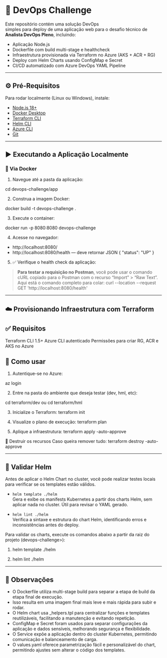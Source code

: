 # 🚀 DevOps Challenge

Este repositório contém uma solução DevOps  
simples para deploy de uma aplicação web para o desafio técnico de **Analista DevOps Pleno**, incluindo:

- Aplicação Node.js 
- Dockerfile com build multi-stage e healthcheck
- Infraestrutura provisionada via Terraform no Azure (AKS + ACR + RG)
- Deploy com Helm Charts usando ConfigMap e Secret
- CI/CD automatizado com Azure DevOps YAML Pipeline

---
## ⚙️ Pré-Requisitos

Para rodar localmente (Linux ou Windows), instale:

- [Node.js 18+](https://nodejs.org/)
- [Docker Desktop](https://www.docker.com/products/docker-desktop)
- [Terraform CLI](https://developer.hashicorp.com/terraform)
- [Helm CLI](https://helm.sh/docs/intro/install/)
- [Azure CLI](https://learn.microsoft.com/en-us/cli/azure/install-azure-cli)
- [Git](https://git-scm.com/)

---

## ▶️ Executando a Aplicação Localmente

### 🐳 Via Docker
1. Navegue até a pasta da aplicação:

cd devops-challenge/app

2. Construa a imagem Docker:

docker build -t devops-challenge .

3. Execute o container:

docker run -p 8080:8080 devops-challenge

4. Acesse no navegador:

- http://localhost:8080/
- http://localhost:8080/health — deve retornar JSON { "status": "UP" }

5. ✅ Verifique o health check da aplicação:

> **Para testar a requisição no Postman**, você pode usar o comando cURL copiado para o Postman com o recurso “Import” > “Raw Text”.  
> Aqui está o comando completo para colar: curl --location --request GET 'http://localhost:8080/health'
---

## ☁️ Provisionando Infraestrutura com Terraform

## ✅ Requisitos
Terraform CLI 1.5+
Azure CLI autenticado
Permissões para criar RG, ACR e AKS no Azure

## 🚀 Como usar
1. Autentique-se no Azure:
  
  az login

2. Entre na pasta do ambiente que deseja testar (dev, hml, etc):

  cd terraform/dev
  ou
  cd terraform/hml

3. Inicialize o Terraform:
  terraform init

4. Visualize o plano de execução:
  terraform plan

5. Aplique a infraestrutura:
  terraform apply -auto-approve

🧹 Destruir os recursos
Caso queira remover tudo:
  terraform destroy -auto-approve

---

## 🔧 Validar Helm

Antes de aplicar o Helm Chart no cluster, você pode realizar testes locais para verificar se os templates estão válidos.

- `helm template ./helm`  
  Gera e exibe os manifests Kubernetes a partir dos charts Helm, sem aplicar nada no cluster. Útil para revisar o YAML gerado.

- `helm lint ./helm`  
  Verifica a sintaxe e estrutura do chart Helm, identificando erros e inconsistências antes do deploy.

Para validar os charts, execute os comandos abaixo a partir da raiz do projeto (devops-challenge>):

1. helm template ./helm

2. helm lint ./helm
---

## 📌 Observações
- O Dockerfile utiliza multi-stage build para separar a etapa de build da etapa final de execução.
- Isso resulta em uma imagem final mais leve e mais rápida para subir e rodar.
- O Helm chart usa _helpers.tpl para centralizar funções e templates reutilizáveis, facilitando a manutenção e evitando repetição.
- ConfigMap e Secret foram usados para separar configurações da aplicação e dados sensíveis, melhorando segurança e flexibilidade.
- O Service expõe a aplicação dentro do cluster Kubernetes, permitindo comunicação e balanceamento de carga.
- O values.yaml oferece parametrização fácil e personalizável do chart, permitindo ajustes sem alterar o código dos templates.